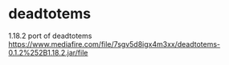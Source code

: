 # deadtotems
1.18.2 port of deadtotems
https://www.mediafire.com/file/7sgv5d8igx4m3xx/deadtotems-0.1.2%252B1.18.2.jar/file
